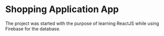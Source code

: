 # Shopping Application App

The project was started with the purpose of learning ReactJS while using Firebase for the database. 
